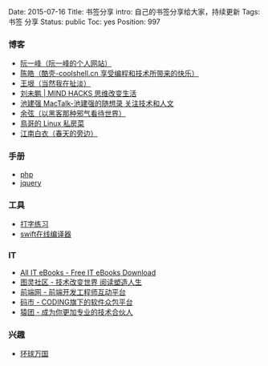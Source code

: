 Date: 2015-07-16
Title: 书签分享
intro: 自己的书签分享给大家，持续更新
Tags: 书签 分享
Status: public
Toc: yes
Position: 997

### 博客
- [阮一峰（阮一峰的个人网站）](http://www.ruanyifeng.com/)
- [陈皓（酷壳-coolshell.cn 享受编程和技术所带来的快乐）](http://coolshell.cn/)
- [王垠（当然我在扯淡）](http://www.yinwang.org/)
- [刘未鹏 | MIND HACKS 思维改变生活](http://mindhacks.cn/)
- [池建强 MacTalk-池建强的随想录 关注技术和人文](http://macshuo.com/)
- [余弦（以黑客那种邪气看待世界）](http://evilcos.me/)
- [鳥哥的 Linux 私房菜](http://linux.vbird.org/)
- [江南白衣（春天的旁边）](http://calvin1978.blogcn.com/)

### 手册
- [php](http://php.net/)
- [jquery](http://www.php100.com/manual/jquery/)

### 工具
- [打字练习](https://www.typingclub.com/)
- [swift在线编译器](http://swiftstub.com/)

### IT
- [All IT eBooks - Free IT eBooks Download](http://www.allitebooks.com/)
- [图灵社区 - 技术改变世界 阅读塑造人生](http://www.ituring.com.cn/)
- [前端网 - 前端开发工程师互动平台](http://www.w3cfuns.com/)
- [码市 - CODING旗下的软件众包平台](https://mart.coding.net/)
- [猿团 - 成为你更加专业的技术合伙人](http://www.yuantuan.com/)

### 兴趣
- [环球万国](http://country.huanqiu.com/)
